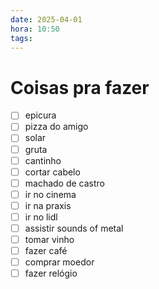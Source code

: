 ```yaml
---
date: 2025-04-01
hora: 10:50
tags:
---
```





# Coisas pra fazer
- [ ] epicura
- [ ] pizza do amigo
- [ ] solar
- [ ] gruta
- [ ] cantinho
- [ ] cortar cabelo
- [ ] machado de castro
- [ ] ir no cinema
- [ ] ir na praxis
- [ ] ir no lidl
- [ ] assistir sounds of metal
- [ ] tomar vinho
- [ ] fazer café
- [ ] comprar moedor
- [ ] fazer relógio

